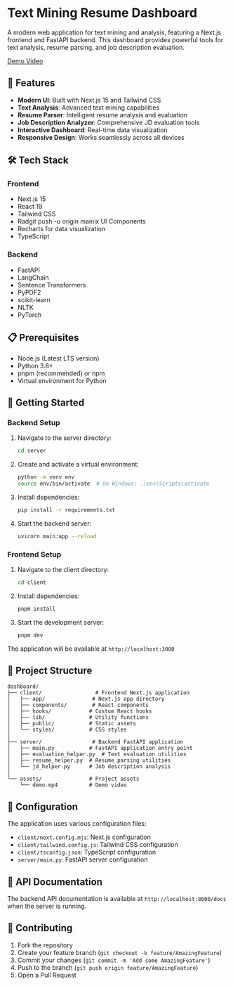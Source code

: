 # Text Mining Resume Dashboard

A modern web application for text mining and analysis, featuring a Next.js frontend and FastAPI backend. This dashboard provides powerful tools for text analysis, resume parsing, and job description evaluation.

[Demo Video](https://drive.google.com/file/d/1bdR-y6Lux8t11ojkR928-q4co2MNAYZX/view?usp=sharing)

## 🚀 Features

- **Modern UI**: Built with Next.js 15 and Tailwind CSS
- **Text Analysis**: Advanced text mining capabilities
- **Resume Parser**: Intelligent resume analysis and evaluation
- **Job Description Analyzer**: Comprehensive JD evaluation tools
- **Interactive Dashboard**: Real-time data visualization
- **Responsive Design**: Works seamlessly across all devices

## 🛠️ Tech Stack

### Frontend
- Next.js 15
- React 19
- Tailwind CSS
- Radgit push -u origin mainix UI Components
- Recharts for data visualization
- TypeScript

### Backend
- FastAPI
- LangChain
- Sentence Transformers
- PyPDF2
- scikit-learn
- NLTK
- PyTorch

## 📋 Prerequisites

- Node.js (Latest LTS version)
- Python 3.8+
- pnpm (recommended) or npm
- Virtual environment for Python

## 🚀 Getting Started

### Backend Setup

1. Navigate to the server directory:
   ```bash
   cd server
   ```

2. Create and activate a virtual environment:
   ```bash
   python -m venv env
   source env/bin/activate  # On Windows: .\env\Scripts\activate
   ```

3. Install dependencies:
   ```bash
   pip install -r requirements.txt
   ```

4. Start the backend server:
   ```bash
   uvicorn main:app --reload
   ```

### Frontend Setup

1. Navigate to the client directory:
   ```bash
   cd client
   ```

2. Install dependencies:
   ```bash
   pnpm install
   ```

3. Start the development server:
   ```bash
   pnpm dev
   ```

The application will be available at `http://localhost:3000`

## 📁 Project Structure

```
dashboard/
├── client/                 # Frontend Next.js application
│   ├── app/               # Next.js app directory
│   ├── components/        # React components
│   ├── hooks/            # Custom React hooks
│   ├── lib/              # Utility functions
│   ├── public/           # Static assets
│   └── styles/           # CSS styles
│
├── server/                # Backend FastAPI application
│   ├── main.py           # FastAPI application entry point
│   ├── evaluation_helper.py  # Text evaluation utilities
│   ├── resume_helper.py  # Resume parsing utilities
│   └── jd_helper.py      # Job description analysis
│
└── assets/               # Project assets
    └── demo.mp4          # Demo video
```

## 🔧 Configuration

The application uses various configuration files:

- `client/next.config.mjs`: Next.js configuration
- `client/tailwind.config.js`: Tailwind CSS configuration
- `client/tsconfig.json`: TypeScript configuration
- `server/main.py`: FastAPI server configuration

## 📝 API Documentation

The backend API documentation is available at `http://localhost:8000/docs` when the server is running.

## 🤝 Contributing

1. Fork the repository
2. Create your feature branch (`git checkout -b feature/AmazingFeature`)
3. Commit your changes (`git commit -m 'Add some AmazingFeature'`)
4. Push to the branch (`git push origin feature/AmazingFeature`)
5. Open a Pull Request

